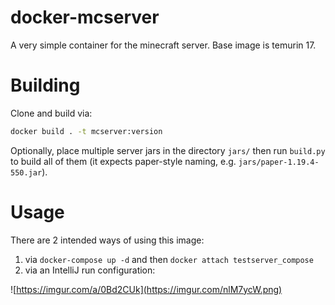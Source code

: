 # docker-mcserver
A very simple container for the minecraft server. Base image is temurin 17.

# Building
Clone and build via:
```sh
docker build . -t mcserver:version
```
Optionally, place multiple server jars in the directory `jars/` then run `build.py` to build all of them 
(it expects paper-style naming, e.g. `jars/paper-1.19.4-550.jar`).

# Usage
There are 2 intended ways of using this image:

1) via `docker-compose up -d` and then `docker attach testserver_compose`
2) via an IntelliJ run configuration:

![https://imgur.com/a/0Bd2CUk](https://imgur.com/nlM7ycW.png)

